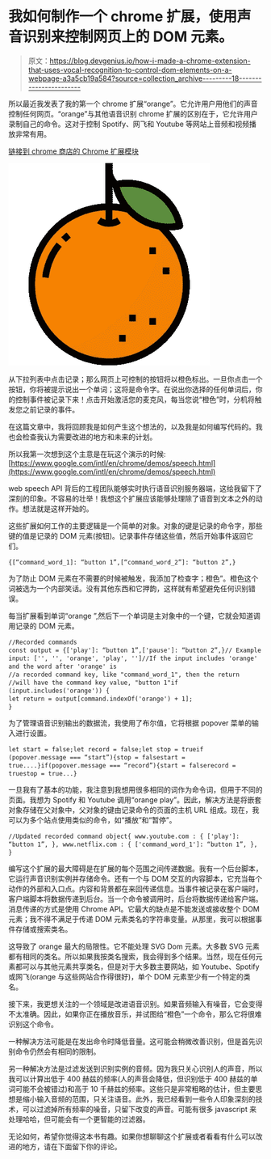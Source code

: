 # 我如何制作一个 chrome 扩展，使用声音识别来控制网页上的 DOM 元素。

> 原文：<https://blog.devgenius.io/how-i-made-a-chrome-extension-that-uses-vocal-recognition-to-control-dom-elements-on-a-webpage-a3a5cb19a584?source=collection_archive---------18----------------------->

所以最近我发表了我的第一个 chrome 扩展“orange”。它允许用户用他们的声音控制任何网页。“orange”与其他语音识别 chrome 扩展的区别在于，它允许用户录制自己的命令。这对于控制 Spotify、网飞和 Youtube 等网站上音频和视频播放非常有用。

[链接到 chrome 商店的 Chrome 扩展模块](https://chrome.google.com/webstore/detail/orange/ibamdegelmgihmnlomabhfkomnpdfjmc)

![](img/b61fe16437fae113cfde1bacdc2d5064.png)

从下拉列表中点击记录；那么网页上可控制的按钮将以橙色标出。一旦你点击一个按钮，你将被提示说出一个单词；这将是命令字。在说出你选择的任何单词后，你的控制事件被记录下来！点击开始激活您的麦克风，每当您说“橙色<command word=""></command>”时，分机将触发您之前记录的事件。

在这篇文章中，我将回顾我是如何产生这个想法的，以及我是如何编写代码的。我也会检查我认为需要改进的地方和未来的计划。

所以我第一次想到这个主意是在玩这个演示的时候:[https://www.google.com/intl/en/chrome/demos/speech.html](https://www.google.com/intl/en/chrome/demos/speech.html)

web speech API 背后的工程团队能够实时执行语音识别服务器端，这给我留下了深刻的印象。不容易的壮举！我想这个扩展应该能够处理除了语音到文本之外的动作。想法就是这样开始的。

这些扩展如何工作的主要逻辑是一个简单的对象。对象的键是记录的命令字，那些键的值是记录的 DOM 元素(按钮)。记录事件存储这些值，然后开始事件返回它们。

```
{[“command_word_1]: “button 1”,[“command_word_2”]: “button 2”,}
```

为了防止 DOM 元素在不需要的时候被触发，我添加了检查字；橙色”。橙色这个词被选为一个内部笑话。没有其他东西和它押韵，这样就有希望避免任何识别错误。

每当扩展看到单词“orange ”,然后下一个单词是主对象中的一个键，它就会知道调用记录的 DOM 元素。

```
//Recorded commands
const output = {['play']: “button 1”,['pause']: “button 2”,}// Example input: ['', '', 'orange', 'play', '']//If the input includes 'orange' and the word after 'orange' is 
//a recorded command key, like "command_word_1", then the return //will have the command key value, "button 1"if (input.includes('orange')) {
let return = output[command.indexOf('orange') + 1];
}
```

为了管理语音识别输出的数据流，我使用了布尔值，它将根据 popover 菜单的输入进行设置。

```
let start = false;let record = false;let stop = trueif (popover.message === “start”){stop = falsestart = true....}if(popover.message === “record”){start = falserecord = truestop = true...}
```

一旦我有了基本的功能，我注意到我想用很多相同的词作为命令词，但用于不同的页面。我想为 Spotify 和 Youtube 调用“orange play”。因此，解决方法是将嵌套对象存储在父对象中，父对象的键由记录命令的页面的主机 URL 组成。现在，我可以为多个站点使用类似的命令，如“播放”和“暂停”。

```
//Updated recorded command object{ www.youtube.com : { ['play']: “button 1”, }, www.netflix.com : { ['command_word_1']: “button 1”, },
}
```

编写这个扩展的最大障碍是在扩展的每个范围之间传递数据。我有一个后台脚本，它运行声音识别实例并存储命令。还有一个与 DOM 交互的内容脚本，它充当每个动作的外部和入口点。内容和背景都在来回传递信息。当事件被记录在客户端时，客户端脚本将数据传递到后台。当一个命令被调用时，后台将数据传递给客户端。消息传递的方式是使用 Chrome API。它最大的缺点是不能发送或接收整个 DOM 元素；我不得不满足于传递 DOM 元素类名的字符串变量。从那里，我可以根据事件存储或搜索类名。

这导致了 orange 最大的局限性。它不能处理 SVG Dom 元素。大多数 SVG 元素都有相同的类名。所以如果我按类名搜索，我会得到多个结果。当然，现在任何元素都可以与其他元素共享类名，但是对于大多数主要网站，如 Youtube、Spotify 或网飞(orange 与这些网站合作得很好)，单个 DOM 元素至少有一个特定的类名。

接下来，我更想关注的一个领域是改进语音识别。如果音频输入有噪音，它会变得不太准确。因此，如果你正在播放音乐，并试图给“橙色”一个命令，那么它将很难识别这个命令。

一种解决方法可能是在发出命令时降低音量。这可能会稍微改善识别，但是首先识别命令仍然会有相同的限制。

另一种解决方法是过滤发送到识别实例的音频。因为我只关心识别人的声音，所以我可以计算出低于 400 赫兹的频率(人的声音会降低，但识别低于 400 赫兹的单词可能不会被错过)和高于 10 千赫兹的频率。这些只是非常粗略的估计，但主要思想是缩小输入音频的范围，只关注语音。此外，我已经看到一些令人印象深刻的技术，可以过滤掉所有频率的噪音，只留下改变的声音。可能有很多 javascript 来处理哈哈，但可能会有一个更智能的过滤器。

无论如何，希望你觉得这本书有趣。如果你想聊聊这个扩展或者看看有什么可以改进的地方，请在下面留下你的评论。